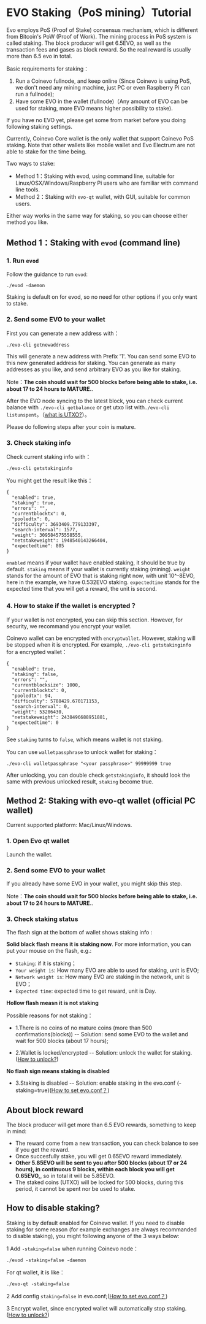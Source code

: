 # EVO Staking（PoS mining）Tutorial

Evo employs PoS (Proof of Stake) consensus mechanism, which is different from Bitcoin's PoW (Proof of Work). The mining process in PoS system is called staking. The block producer will get 6.5EVO, as well as the transaction fees and gases as block reward. So the real reward is usually more than 6.5 evo in total.

Basic requirements for staking：

1. Run a Coinevo fullnode, and keep online (Since Coinevo is using PoS, we don't need any mining machine, just PC or even Raspberry Pi can run a fullnode);
2. Have some EVO in the wallet (fullnode)（Any amount of EVO can be used for staking, more EVO means higher possibility to stake).

If you have no EVO yet, please get some from market before you doing following staking settings.

Currently, Coinevo Core wallet is the only wallet that support Coinevo PoS staking. Note that other wallets like mobile wallet and Evo Electrum are not able to stake for the time being.

Two ways to stake:

* Method 1：Staking with evod, using command line, suitable for Linux/OSX/Windows/Raspberry Pi users who are familiar with command line tools.
* Method 2：Staking with `evo-qt` wallet, with GUI, suitable for common users.

Either way works in the same way for staking, so you can choose either method you like.

## Method 1：Staking with `evod` (command line)

### 1. Run `evod`

Follow the guidance to run `evod`:

```
./evod -daemon
```

Staking is default on for evod, so no need for other options if you only want to stake.

### 2. Send some EVO to your wallet

First you can generate a new address with：

```
./evo-cli getnewaddress
```

This will generate a new address with Prefix '1'. You can send some EVO to this new generated address for staking. You can generate as many addresses as you like, and send arbitrary EVO as you like for staking.

Note：**The coin should wait for 500 blocks before being able to stake, i.e. about 17 to 24 hours to MATURE.**. 

After the EVO node syncing to the latest block, you can check current balance with `./evo-cli getbalance` or get utxo list with`./evo-cli listunspent`。（[what is UTXO?](https://github.com/coinevo/documents/blob/master/zh/Evo-Blockchain-Guide.md#utxo账户模型)）。

Please do following steps after your coin is mature.

### 3. Check staking info

Check current staking info with：

```
./evo-cli getstakinginfo
```

You might get the result like this：

```
{
  "enabled": true,
  "staking": true,
  "errors": "",
  "currentblocktx": 0,
  "pooledtx": 0,
  "difficulty": 3693409.779133397,
  "search-interval": 1577,
  "weight": 309584575558555,
  "netstakeweight": 1948540143266404,
  "expectedtime": 805
}
```

`enabled` means if your wallet have enabled staking, it should be true by default. `staking` means if your wallet is currently staking (mining). `weight` stands for the amount of EVO that is staking right now, with unit 10^-8EVO, here in the example, we have 0.532EVO staking. `expectedtime` stands for the expected time that you will get a reward, the unit is second.

### 4. How to stake if the wallet is encrypted？

If your wallet is not encrypted, you can skip this section. However, for security, we recommand you encrypt your wallet.

Coinevo wallet can be encrypted with `encryptwallet`. However, staking will be stopped when it is encrypted. For example, `./evo-cli getstakinginfo` for a encrypted wallet：

```
{
  "enabled": true,
  "staking": false,
  "errors": "",
  "currentblocksize": 1000,
  "currentblocktx": 0,
  "pooledtx": 94,
  "difficulty": 5788429.670171153,
  "search-interval": 0,
  "weight": 53206430,
  "netstakeweight": 2438496688951881,
  "expectedtime": 0
}
```

See `staking` turns to `false`, which means wallet is not staking.

You can use `walletpassphrase` to unlock wallet for staking：

```
./evo-cli walletpassphrase "<your passphrase>" 99999999 true
```


After unlocking, you can double check `getstakinginfo`, it should look the same with previous unlocked result, `staking` become true.

## Method 2: Staking with evo-qt wallet (official PC wallet)

Current supported platform: Mac/Linux/Windows.

### 1. Open Evo qt wallet

Launch the wallet.

### 2. Send some EVO to your wallet

If you already have some EVO in your wallet, you might skip this step.


Note：**The coin should wait for 500 blocks before being able to stake, i.e. about 17 to 24 hours to MATURE.**. 

### 3. Check staking status

The flash sign at the bottom of wallet shows staking info :

**Solid black flash means it is staking now**. For more information, you can put your mouse on the flash, e.g.:

* `Staking`: if it is staking；
* `Your weight is`: How many EVO are able to used for staking, unit is EVO;
* `Network weight is`: How many EVO are staking in the network, unit is EVO；
* `Expected time`: expected time to get reward, unit is Day.

**Hollow flash measn it is not staking**

Possible reasons for not staking：

* 1.There is no coins of no mature coins (more than 500 confirmations(blocks)) -- Solution: send some EVO to the wallet and wait for 500 blocks (about 17 hours);

* 2.Wallet is locked/encrypted -- Solution: unlock the wallet for staking. ([How to unlock?](../Encrypt-and-Unlock-Evo-Wallet/README.md))

**No flash sign means staking is disabled**

* 3.Staking is disabled -- Solution: enable staking in the evo.conf (-staking=true)([How to set evo.conf？](../Guidance-of-Evo-Deployment-and-RPC-Settings.md))

## About block reward

The block producer will get more than 6.5 EVO rewards, something to keep in mind:

* The reward come from a new transaction, you can check balance to see if you get the reward.
* Once succesfully stake, you will get 0.65EVO reward immediately.
* **Other 5.85EVO will be sent to you after 500 blocks (about 17 or 24 hours), in continuous 9 blocks, within each block you will get 0.65EVO,**, so in total it will be 5.85EVO.
* The staked coins (UTXO) will be locked for 500 blocks, during this period, it cannot be spent nor be used to stake. 

## How to disable staking?

Staking is by default enabled for Coinevo wallet. If you need to disable staking for some reason (for example exchanges are always recommanded to disable staking), you might following anyone of the 3 ways below:

1 Add `-staking=false` when running Coinevo node：

```
./evod -staking=false -daemon
```

For qt wallet, it is like：

```
./evo-qt -staking=false
```

2 Add config `staking=false` in evo.conf;([How to set evo.conf？](../Guidance-of-Evo-Deployment-and-RPC-Settings.md))

3 Encrypt wallet, since encrypted wallet will automatically stop staking.([How to unlock?](../Encrypt-and-Unlock-Evo-Wallet/README.md))
